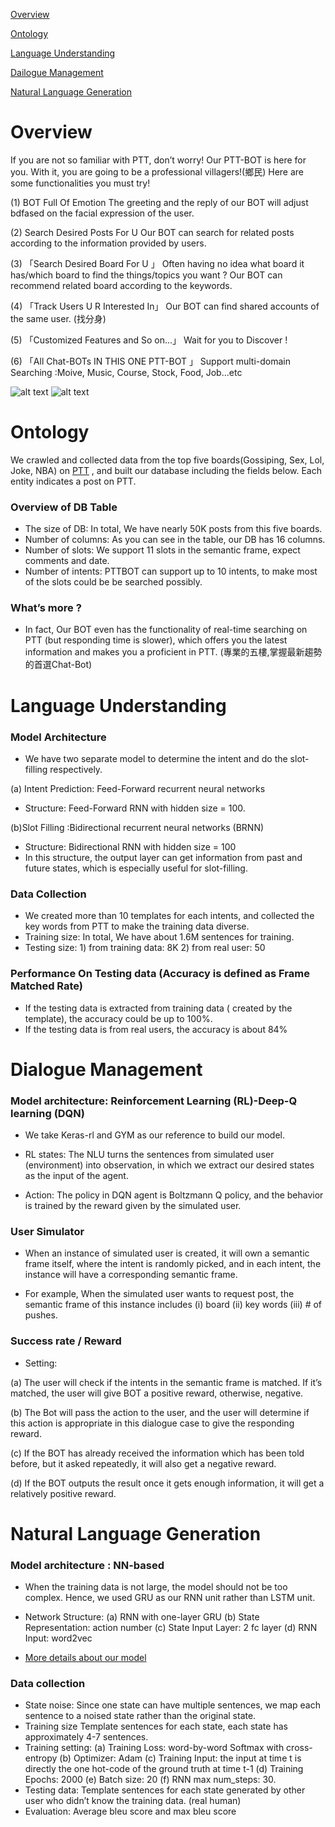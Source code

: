 [Overview](#overview)

[Ontology](#ontology)

[Language Understanding](#language-understanding)

[Dailogue Management](#dialogue-management)

[Natural Language Generation](#natural-language-generation)

# Overview

If you are not so familiar with PTT, don’t worry! Our PTT-BOT is here for you.
With it, you are going to be a professional villagers!(鄉民)
Here are some functionalities you must try!

(1) BOT Full Of Emotion
The greeting and the reply of our BOT will adjust bdfased on the facial expression of the
user.

(2) Search Desired Posts For U
Our BOT can search for related posts according to the information provided by
users.

(3) 「Search Desired Board For U 」
Often having no idea what board it has/which board to find the things/topics you want ?
Our BOT can recommend related board according to the keywords.

(4) 「Track Users U R Interested In」
Our BOT can find shared accounts of the same user. (找分身)

(5) 「Customized Features and So on...」
Wait for you to Discover !

(6) 「All Chat-BOTs IN THIS ONE PTT-BOT 」
Support multi-domain Searching :Moive, Music, Course, Stock, Food, Job...etc

![alt text](http://ppt.cc/3NqB9)
![alt text](http://ppt.cc/McG86)

# Ontology

We crawled and collected data from the top five boards(Gossiping, Sex, Lol, Joke, NBA) on [PTT](https://www.ptt.cc/bbs/hotboards.html) , and built our database including the fields below. Each entity indicates a post on PTT.

### Overview of DB Table
- The size of DB: In total, We have nearly 50K posts from this five boards.
- Number of columns: As you can see in the table, our DB has 16 columns.
- Number of slots: We support 11 slots in the semantic frame, expect comments and date.
- Number of intents: PTTBOT can support up to 10 intents, to make most of the slots could be be searched possibly.

### What’s more ?
- In fact, Our BOT even has the functionality of real-time searching on PTT (but responding time is slower), which offers you the latest information and makes you a proficient in PTT.
(專業的五樓,掌握最新趨勢的首選Chat-Bot)

# Language Understanding
### Model Architecture
- We have two separate model to determine the intent and do the slot-filling respectively.

(a) Intent Prediction: Feed-Forward recurrent neural networks
- Structure: Feed-Forward RNN with hidden size = 100.

(b)Slot Filling :Bidirectional recurrent neural networks (BRNN)
- Structure: Bidirectional RNN with hidden size = 100
- In this structure, the output layer can get information from past and future states, which is especially useful for slot-filling.

### Data Collection
- We created more than 10 templates for each intents, and collected the key words from PTT
to make the training data diverse.
- Training size: In total, We have about 1.6M sentences for training.
- Testing size: 1) from training data: 8K 2) from real user: 50

### Performance On Testing data (Accuracy is defined as Frame Matched Rate)
- If the testing data is extracted from training data ( created by the template), the accuracy could be up to 100%.
- If the testing data is from real users, the accuracy is about 84%

# Dialogue Management

### Model architecture: Reinforcement Learning (RL)-Deep-Q learning (DQN)

- We take Keras-rl and GYM as our reference to build our model.

- RL states: The NLU turns the sentences from simulated user (environment) into observation, in which we extract our desired states as the input of the agent.

- Action: The policy in DQN agent is Boltzmann Q policy, and the behavior is trained by the reward given by the simulated user.

### User Simulator

- When an instance of simulated user is created, it will own a semantic frame itself, where
the intent is randomly picked, and in each intent, the instance will have a corresponding
semantic frame.

- For example, When the simulated user wants to request post, the semantic frame of this instance includes (i) board (ii) key words (iii) # of pushes.

### Success rate / Reward

- Setting:

(a) The user will check if the intents in the semantic frame is
matched. If it’s matched, the user will give BOT a positive
reward, otherwise, negative.

(b) The Bot will pass the action to the user, and the user will
determine if this action is appropriate in this dialogue case to give the responding reward.

(c) If the BOT has already received the information which has been told before, but it asked
repeatedly, it will also get a negative reward.

(d) If the BOT outputs the result once it gets enough information, it will get a relatively
positive reward.

# Natural Language Generation

### Model architecture : NN-based

- When the training data is not large, the model should not be too complex. Hence, we used GRU as our
RNN unit rather than LSTM unit.

- Network Structure: (a) RNN with one-layer GRU (b) State Representation: action number (c) State Input Layer: 2 fc layer (d) RNN Input: word2vec

* [More details about our model](http://ppt.cc/TW1NU)

### Data collection
- State noise: Since one state can have multiple sentences, we map each sentence to a noised state rather
than the original state.
- Training size Template sentences for each state, each state has approximately 4-7 sentences.
- Training setting: (a) Training Loss: word-by-word Softmax with cross-entropy (b) Optimizer: Adam
(c) Training Input: the input at time t is directly the one hot-code of the ground truth at time t-1
(d) Training Epochs: 2000 (e) Batch size: 20 (f) RNN max num_steps: 30.
- Testing data: Template sentences for each state generated by other user who didn’t know the training
data. (real human)
- Evaluation: Average bleu score and max bleu score
